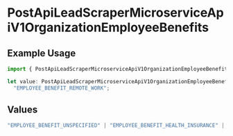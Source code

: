 # PostApiLeadScraperMicroserviceApiV1OrganizationEmployeeBenefits

## Example Usage

```typescript
import { PostApiLeadScraperMicroserviceApiV1OrganizationEmployeeBenefits } from "oppulence-backend-sdk/models/operations";

let value: PostApiLeadScraperMicroserviceApiV1OrganizationEmployeeBenefits =
  "EMPLOYEE_BENEFIT_REMOTE_WORK";
```

## Values

```typescript
"EMPLOYEE_BENEFIT_UNSPECIFIED" | "EMPLOYEE_BENEFIT_HEALTH_INSURANCE" | "EMPLOYEE_BENEFIT_RETIREMENT_PLAN" | "EMPLOYEE_BENEFIT_PAID_TIME_OFF" | "EMPLOYEE_BENEFIT_REMOTE_WORK"
```